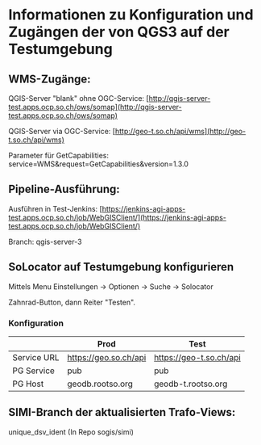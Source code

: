 # Informationen zu Konfiguration und Zugängen der von QGS3 auf der Testumgebung

## WMS-Zugänge:

QGIS-Server &quot;blank&quot; ohne OGC-Service: [http://qgis-server-test.apps.ocp.so.ch/ows/somap](http://qgis-server-test.apps.ocp.so.ch/ows/somap)

QGIS-Server via OGC-Service: [http://geo-t.so.ch/api/wms](http://geo-t.so.ch/api/wms)

Parameter für GetCapabilities: service=WMS&amp;request=GetCapabilities&amp;version=1.3.0

## Pipeline-Ausführung:

Ausführen in Test-Jenkins: [https://jenkins-agi-apps-test.apps.ocp.so.ch/job/WebGISClient/](https://jenkins-agi-apps-test.apps.ocp.so.ch/job/WebGISClient/)

Branch: qgis-server-3

## SoLocator auf Testumgebung konfigurieren

Mittels Menu Einstellungen -> Optionen -> Suche -> Solocator

Zahnrad-Button, dann Reiter "Testen".

### Konfiguration

| |Prod|Test|
|---|---|---|
|Service URL|https://geo.so.ch/api|https://geo-t.so.ch/api|
|PG Service|pub|pub|
|PG Host|geodb.rootso.org|geodb-t.rootso.org|

## SIMI-Branch der aktualisierten Trafo-Views:

unique\_dsv\_ident (In Repo sogis/simi)